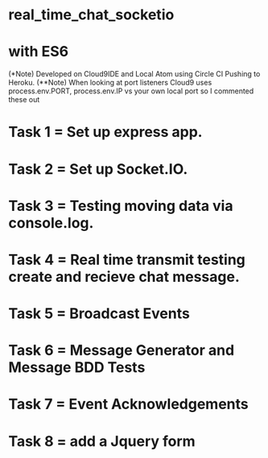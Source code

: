 # real_time_chat_socketio 
# with ES6
(*Note) Developed on Cloud9IDE and Local Atom using Circle CI Pushing to Heroku.
(**Note) When looking at port listeners Cloud9 uses process.env.PORT, process.env.IP vs your own local port so I commented these out

# Task 1 = Set up express app.
# Task 2 = Set up Socket.IO.
# Task 3 = Testing moving data via console.log.
# Task 4 = Real time transmit testing create and recieve chat message.
# Task 5 = Broadcast Events
# Task 6 = Message Generator and Message BDD Tests
# Task 7 = Event Acknowledgements
# Task 8 = add a Jquery form